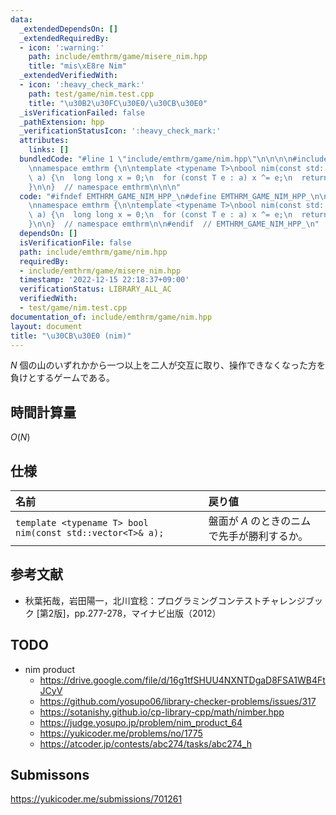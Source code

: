 ```yaml
---
data:
  _extendedDependsOn: []
  _extendedRequiredBy:
  - icon: ':warning:'
    path: include/emthrm/game/misere_nim.hpp
    title: "mis\xE8re Nim"
  _extendedVerifiedWith:
  - icon: ':heavy_check_mark:'
    path: test/game/nim.test.cpp
    title: "\u30B2\u30FC\u30E0/\u30CB\u30E0"
  _isVerificationFailed: false
  _pathExtension: hpp
  _verificationStatusIcon: ':heavy_check_mark:'
  attributes:
    links: []
  bundledCode: "#line 1 \"include/emthrm/game/nim.hpp\"\n\n\n\n#include <vector>\n\
    \nnamespace emthrm {\n\ntemplate <typename T>\nbool nim(const std::vector<T>&\
    \ a) {\n  long long x = 0;\n  for (const T e : a) x ^= e;\n  return x != 0;\n\
    }\n\n}  // namespace emthrm\n\n\n"
  code: "#ifndef EMTHRM_GAME_NIM_HPP_\n#define EMTHRM_GAME_NIM_HPP_\n\n#include <vector>\n\
    \nnamespace emthrm {\n\ntemplate <typename T>\nbool nim(const std::vector<T>&\
    \ a) {\n  long long x = 0;\n  for (const T e : a) x ^= e;\n  return x != 0;\n\
    }\n\n}  // namespace emthrm\n\n#endif  // EMTHRM_GAME_NIM_HPP_\n"
  dependsOn: []
  isVerificationFile: false
  path: include/emthrm/game/nim.hpp
  requiredBy:
  - include/emthrm/game/misere_nim.hpp
  timestamp: '2022-12-15 22:18:37+09:00'
  verificationStatus: LIBRARY_ALL_AC
  verifiedWith:
  - test/game/nim.test.cpp
documentation_of: include/emthrm/game/nim.hpp
layout: document
title: "\u30CB\u30E0 (nim)"
---
```


$N$ 個の山のいずれかから一つ以上を二人が交互に取り、操作できなくなった方を負けとするゲームである。


## 時間計算量

$O(N)$


## 仕様

|名前|戻り値|
|:--|:--|
|`template <typename T> bool nim(const std::vector<T>& a);`|盤面が $A$ のときのニムで先手が勝利するか。|


## 参考文献

- 秋葉拓哉，岩田陽一，北川宜稔：プログラミングコンテストチャレンジブック \[第2版\]，pp.277-278，マイナビ出版（2012）


## TODO

- nim product
  - https://drive.google.com/file/d/16g1tfSHUU4NXNTDgaD8FSA1WB4FtJCyV
  - https://github.com/yosupo06/library-checker-problems/issues/317
  - https://sotanishy.github.io/cp-library-cpp/math/nimber.hpp
  - https://judge.yosupo.jp/problem/nim_product_64
  - https://yukicoder.me/problems/no/1775
  - https://atcoder.jp/contests/abc274/tasks/abc274_h


## Submissons

https://yukicoder.me/submissions/701261
